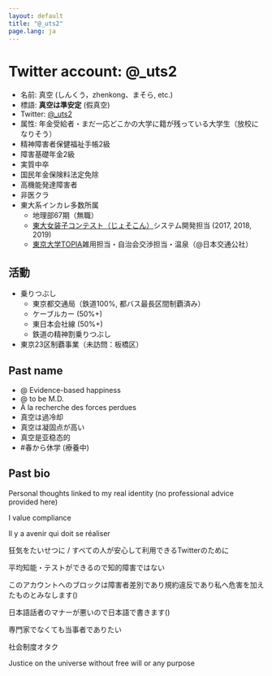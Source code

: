 ```yaml
---
layout: default
title: "@_uts2"
page.lang: ja
---
```


# Twitter account: @_uts2

- 名前: 真空 (しんくう，zhenkong、まそら, etc.)
- 標語: **真空は準安定** (假真空)
- Twitter: [@_uts2](https://twitter.com/_uts2)
- 属性: 年金受給者・まだ一応どこかの大学に籍が残っている大学生（放校になりそう）
- 精神障害者保健福祉手帳2級
- 障害基礎年金2級
- 実質中卒
- 国民年金保険料法定免除
- 高機能発達障害者
- 非医クラ
- 東大系インカレ多数所属
  - 地理部67期（無職）
  - [東大女装子コンテスト（じょそこん）](https://www.josocon.u-tokyo.eu.org/)システム開発担当 (2017, 2018, 2019)
  - [東京大学TOPIA](https://topiaut.wordpress.com/)雑用担当・自治会交渉担当・温泉（@日本交通公社）

## 活動
- 乗りつぶし
  - 東京都交通局（鉄道100%, 都バス最長区間制覇済み）
  - ケーブルカー (50%+)
  - 東日本会社線 (50%+)
  - 鉄道の精神割乗りつぶし
- 東京23区制覇事業（未訪問：板橋区）

## Past name

- @ Evidence-based happiness
- @ to be M.D.
- À la recherche des forces perdues
- 真空は過冷却
- 真空は凝固点が高い
- 真空是亚稳态的
- #春から休学 (療養中)


## Past bio

Personal thoughts linked to my real identity (no professional advice provided here)

I value compliance

Il y a avenir qui doit se réaliser

狂気をたいせつに / すべての人が安心して利用できるTwitterのために

平均知能・テストができるので知的障害ではない

このアカウントへのブロックは障害者差別であり規約違反であり私へ危害を加えたものとみなします()

日本語話者のマナーが悪いので日本語で書きます()

専門家でなくても当事者でありたい

社会制度オタク

Justice on the universe without free will or any purpose

